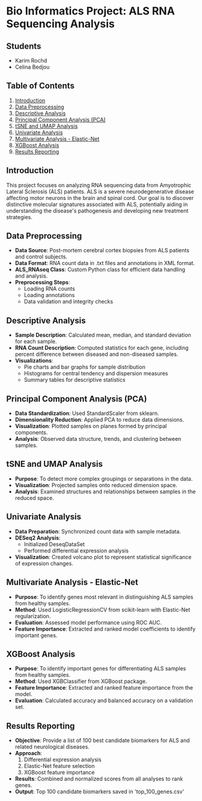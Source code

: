 # Bio Informatics Project: ALS RNA Sequencing Analysis

## Students
- Karim Rochd
- Celina Bedjou


## Table of Contents
1. [Introduction](#introduction)
2. [Data Preprocessing](#data-preprocessing)
3. [Descriptive Analysis](#descriptive-analysis)
4. [Principal Component Analysis (PCA)](#principal-component-analysis-pca)
5. [tSNE and UMAP Analysis](#tsne-and-umap-analysis)
6. [Univariate Analysis](#univariate-analysis)
7. [Multivariate Analysis - Elastic-Net](#multivariate-analysis---elastic-net)
8. [XGBoost Analysis](#xgboost-analysis)
9. [Results Reporting](#results-reporting)

## Introduction
This project focuses on analyzing RNA sequencing data from Amyotrophic Lateral Sclerosis (ALS) patients. ALS is a severe neurodegenerative disease affecting motor neurons in the brain and spinal cord. Our goal is to discover distinctive molecular signatures associated with ALS, potentially aiding in understanding the disease's pathogenesis and developing new treatment strategies.

## Data Preprocessing
- **Data Source**: Post-mortem cerebral cortex biopsies from ALS patients and control subjects.
- **Data Format**: RNA count data in .txt files and annotations in XML format.
- **ALS_RNAseq Class**: Custom Python class for efficient data handling and analysis.
- **Preprocessing Steps**:
  - Loading RNA counts
  - Loading annotations
  - Data validation and integrity checks

## Descriptive Analysis
- **Sample Description**: Calculated mean, median, and standard deviation for each sample.
- **RNA Count Description**: Computed statistics for each gene, including percent difference between diseased and non-diseased samples.
- **Visualizations**:
  - Pie charts and bar graphs for sample distribution
  - Histograms for central tendency and dispersion measures
  - Summary tables for descriptive statistics

## Principal Component Analysis (PCA)
- **Data Standardization**: Used StandardScaler from sklearn.
- **Dimensionality Reduction**: Applied PCA to reduce data dimensions.
- **Visualization**: Plotted samples on planes formed by principal components.
- **Analysis**: Observed data structure, trends, and clustering between samples.

## tSNE and UMAP Analysis
- **Purpose**: To detect more complex groupings or separations in the data.
- **Visualization**: Projected samples onto reduced dimension space.
- **Analysis**: Examined structures and relationships between samples in the reduced space.

## Univariate Analysis
- **Data Preparation**: Synchronized count data with sample metadata.
- **DESeq2 Analysis**: 
  - Initialized DeseqDataSet
  - Performed differential expression analysis
- **Visualization**: Created volcano plot to represent statistical significance of expression changes.

## Multivariate Analysis - Elastic-Net
- **Purpose**: To identify genes most relevant in distinguishing ALS samples from healthy samples.
- **Method**: Used LogisticRegressionCV from scikit-learn with Elastic-Net regularization.
- **Evaluation**: Assessed model performance using ROC AUC.
- **Feature Importance**: Extracted and ranked model coefficients to identify important genes.

## XGBoost Analysis
- **Purpose**: To identify important genes for differentiating ALS samples from healthy samples.
- **Method**: Used XGBClassifier from XGBoost package.
- **Feature Importance**: Extracted and ranked feature importance from the model.
- **Evaluation**: Calculated accuracy and balanced accuracy on a validation set.

## Results Reporting
- **Objective**: Provide a list of 100 best candidate biomarkers for ALS and related neurological diseases.
- **Approach**:
  1. Differential expression analysis
  2. Elastic-Net feature selection
  3. XGBoost feature importance
- **Results**: Combined and normalized scores from all analyses to rank genes.
- **Output**: Top 100 candidate biomarkers saved in 'top_100_genes.csv'

